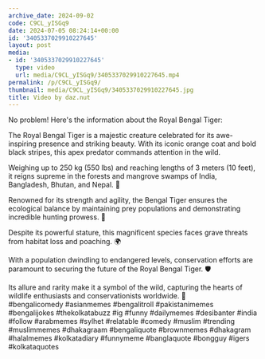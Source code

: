 ```yaml
---
archive_date: 2024-09-02
code: C9CL_yISGq9
date: 2024-07-05 08:24:14+00:00
id: '3405337029910227645'
layout: post
media:
- id: '3405337029910227645'
  type: video
  url: media/C9CL_yISGq9/3405337029910227645.mp4
permalink: /p/C9CL_yISGq9/
thumbnail: media/C9CL_yISGq9/3405337029910227645.jpg
title: Video by daz.nut
---
```


No problem! Here's the information about the Royal Bengal Tiger:  
  
The Royal Bengal Tiger is a majestic creature celebrated for its awe-inspiring presence and striking beauty. With its iconic orange coat and bold black stripes, this apex predator commands attention in the wild.  
  
Weighing up to 250 kg (550 lbs) and reaching lengths of 3 meters (10 feet), it reigns supreme in the forests and mangrove swamps of India, Bangladesh, Bhutan, and Nepal. 🐅  
  
Renowned for its strength and agility, the Bengal Tiger ensures the ecological balance by maintaining prey populations and demonstrating incredible hunting prowess. 🌿  
  
Despite its powerful stature, this magnificent species faces grave threats from habitat loss and poaching. 🌍  
  
With a population dwindling to endangered levels, conservation efforts are paramount to securing the future of the Royal Bengal Tiger. 🛡️  
  
Its allure and rarity make it a symbol of the wild, capturing the hearts of wildlife enthusiasts and conservationists worldwide. 💚  
#bengalicomedy #asianmemes #bengalitroll #pakistanimemes #bengalijokes #thekolkatabuzz #ig #funny #dailymemes #desibanter #india #follow #arabmemes #sylhet #relatable #comedy #muslim #trending #muslimmemes #dhakagraam #bengaliquote #brownmemes #dhakagram #halalmemes #kolkatadiary #funnymeme #banglaquote #bongguy #igers #kolkataquotes